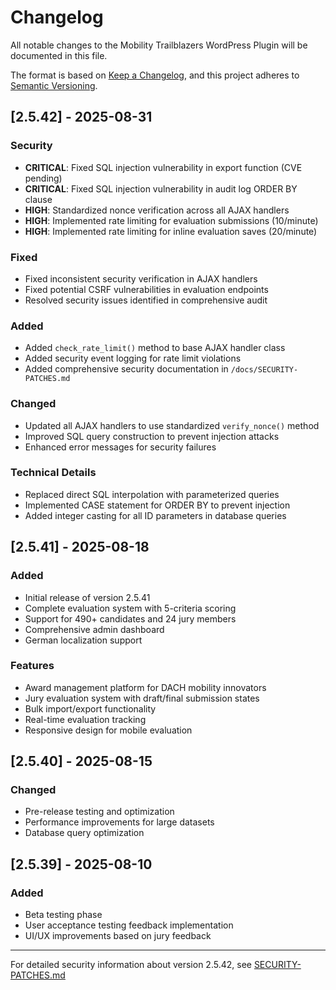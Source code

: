 # Changelog

All notable changes to the Mobility Trailblazers WordPress Plugin will be documented in this file.

The format is based on [Keep a Changelog](https://keepachangelog.com/en/1.0.0/),
and this project adheres to [Semantic Versioning](https://semver.org/spec/v2.0.0.html).

## [2.5.42] - 2025-08-31

### Security
- **CRITICAL**: Fixed SQL injection vulnerability in export function (CVE pending)
- **CRITICAL**: Fixed SQL injection vulnerability in audit log ORDER BY clause
- **HIGH**: Standardized nonce verification across all AJAX handlers
- **HIGH**: Implemented rate limiting for evaluation submissions (10/minute)
- **HIGH**: Implemented rate limiting for inline evaluation saves (20/minute)

### Fixed
- Fixed inconsistent security verification in AJAX handlers
- Fixed potential CSRF vulnerabilities in evaluation endpoints
- Resolved security issues identified in comprehensive audit

### Added
- Added `check_rate_limit()` method to base AJAX handler class
- Added security event logging for rate limit violations
- Added comprehensive security documentation in `/docs/SECURITY-PATCHES.md`

### Changed
- Updated all AJAX handlers to use standardized `verify_nonce()` method
- Improved SQL query construction to prevent injection attacks
- Enhanced error messages for security failures

### Technical Details
- Replaced direct SQL interpolation with parameterized queries
- Implemented CASE statement for ORDER BY to prevent injection
- Added integer casting for all ID parameters in database queries

## [2.5.41] - 2025-08-18

### Added
- Initial release of version 2.5.41
- Complete evaluation system with 5-criteria scoring
- Support for 490+ candidates and 24 jury members
- Comprehensive admin dashboard
- German localization support

### Features
- Award management platform for DACH mobility innovators
- Jury evaluation system with draft/final submission states
- Bulk import/export functionality
- Real-time evaluation tracking
- Responsive design for mobile evaluation

## [2.5.40] - 2025-08-15

### Changed
- Pre-release testing and optimization
- Performance improvements for large datasets
- Database query optimization

## [2.5.39] - 2025-08-10

### Added
- Beta testing phase
- User acceptance testing feedback implementation
- UI/UX improvements based on jury feedback

---

For detailed security information about version 2.5.42, see [SECURITY-PATCHES.md](docs/SECURITY-PATCHES.md)